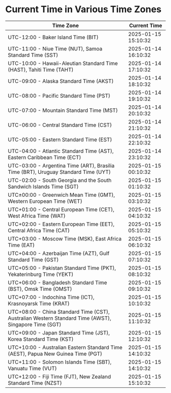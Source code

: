 # Current Time in Various Time Zones

| Time Zone | Current Time |
|-----------|--------------|
| UTC-12:00 - Baker Island Time (BIT) | 2025-01-15 15:10:32 |
| UTC-11:00 - Niue Time (NUT), Samoa Standard Time (SST) | 2025-01-14 16:10:32 |
| UTC-10:00 - Hawaii-Aleutian Standard Time (HAST), Tahiti Time (TAHT) | 2025-01-14 17:10:32 |
| UTC-09:00 - Alaska Standard Time (AKST) | 2025-01-14 18:10:32 |
| UTC-08:00 - Pacific Standard Time (PST) | 2025-01-14 19:10:32 |
| UTC-07:00 - Mountain Standard Time (MST) | 2025-01-14 20:10:32 |
| UTC-06:00 - Central Standard Time (CST) | 2025-01-14 21:10:32 |
| UTC-05:00 - Eastern Standard Time (EST) | 2025-01-14 22:10:32 |
| UTC-04:00 - Atlantic Standard Time (AST), Eastern Caribbean Time (ECT) | 2025-01-14 23:10:32 |
| UTC-03:00 - Argentina Time (ART), Brasília Time (BRT), Uruguay Standard Time (UYT) | 2025-01-15 00:10:32 |
| UTC-02:00 - South Georgia and the South Sandwich Islands Time (SGT) | 2025-01-15 01:10:32 |
| UTC±00:00 - Greenwich Mean Time (GMT), Western European Time (WET) | 2025-01-15 03:10:32 |
| UTC+01:00 - Central European Time (CET), West Africa Time (WAT) | 2025-01-15 04:10:32 |
| UTC+02:00 - Eastern European Time (EET), Central Africa Time (CAT) | 2025-01-15 05:10:32 |
| UTC+03:00 - Moscow Time (MSK), East Africa Time (EAT) | 2025-01-15 06:10:32 |
| UTC+04:00 - Azerbaijan Time (AZT), Gulf Standard Time (GST) | 2025-01-15 07:10:32 |
| UTC+05:00 - Pakistan Standard Time (PKT), Yekaterinburg Time (YEKT) | 2025-01-15 08:10:32 |
| UTC+06:00 - Bangladesh Standard Time (BST), Omsk Time (OMST) | 2025-01-15 09:10:32 |
| UTC+07:00 - Indochina Time (ICT), Krasnoyarsk Time (KRAT) | 2025-01-15 10:10:32 |
| UTC+08:00 - China Standard Time (CST), Australian Western Standard Time (AWST), Singapore Time (SGT) | 2025-01-15 11:10:32 |
| UTC+09:00 - Japan Standard Time (JST), Korea Standard Time (KST) | 2025-01-15 12:10:32 |
| UTC+10:00 - Australian Eastern Standard Time (AEST), Papua New Guinea Time (PGT) | 2025-01-15 14:10:32 |
| UTC+11:00 - Solomon Islands Time (SBT), Vanuatu Time (VUT) | 2025-01-15 14:10:32 |
| UTC+12:00 - Fiji Time (FJT), New Zealand Standard Time (NZST) | 2025-01-15 15:10:32 |
